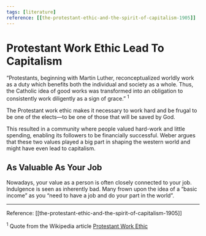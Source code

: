 ```yaml
---
tags: [literature]
reference: [[the-protestant-ethic-and-the-spirit-of-capitalism-1905]]
---
```


# Protestant Work Ethic Lead To Capitalism

“Protestants, beginning with Martin Luther, reconceptualized worldly work as a duty which benefits both the individual and society as a whole. Thus, the Catholic idea of good works was transformed into an obligation to consistently work diligently as a sign of grace.”&nbsp;<sup>1</sup>

The Protestant work ethic makes it necessary to work hard and be frugal to be one of the elects—to be one of those that will be saved by God.

This resulted in a community where people valued hard-work and little spending, enabling its followers to be financially successful. Weber argues that these two values played a big part in shaping the western world and might have even lead to capitalism. 

## As Valuable As Your Job

Nowadays, your value as a person is often closely connected to your job. Indulgence is seen as inherently bad. Many frown upon the idea of a “basic income” as you “need to have a job and do your part in the world”.

---

Reference: [[the-protestant-ethic-and-the-spirit-of-capitalism-1905]]

<sup>1</sup>&nbsp;Quote from the Wikipedia article [Protestant Work Ethic](https://en.wikipedia.org/wiki/Protestant_work_ethic)